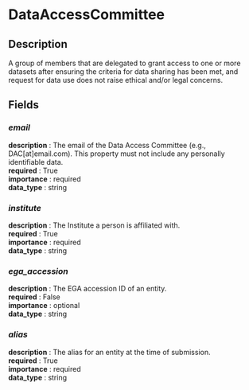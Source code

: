# DataAccessCommittee

## Description
A group of members that are delegated to grant access to one or more datasets after ensuring the criteria for data sharing has been met,  and request for data use does not raise ethical and/or legal concerns.

## Fields
### ***email***
**description** : The email of the Data Access Committee (e.g., DAC[at]email.com). This property must not include any personally identifiable data.<br>
**required** : True<br>
**importance** : required<br>
**data_type** : string<br>

### ***institute***
**description** : The Institute a person is affiliated with.<br>
**required** : True<br>
**importance** : required<br>
**data_type** : string<br>

### ***ega_accession***
**description** : The EGA accession ID of an entity.<br>
**required** : False<br>
**importance** : optional<br>
**data_type** : string<br>

### ***alias***
**description** : The alias for an entity at the time of submission.<br>
**required** : True<br>
**importance** : required<br>
**data_type** : string<br>

